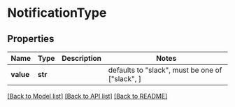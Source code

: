 # NotificationType


## Properties
Name | Type | Description | Notes
------------ | ------------- | ------------- | -------------
**value** | **str** |  | defaults to "slack",  must be one of ["slack", ]

[[Back to Model list]](../README.md#documentation-for-models) [[Back to API list]](../README.md#documentation-for-api-endpoints) [[Back to README]](../README.md)


